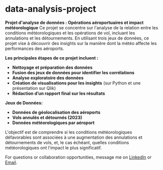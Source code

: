 # data-analysis-project

**Projet d'analyse de données : Opérations aéroportuaires et impact météorologique**
Ce projet se concentre sur l'analyse de la relation entre les conditions météorologiques et les opérations de vol, incluant les annulations et les détournements. En utilisant trois jeux de données, ce projet vise à découvrir des insights sur la manière dont la météo affecte les performances des aéroports.

**Les principales étapes de ce projet incluent :**
- **Nettoyage et préparation des données**
- **Fusion des jeux de données pour identifier les corrélations**
- **Analyse exploratoire des données**
- **Création de visualisations pour les insights** (sur Python et une présentation sur Qlik)
- **Rédaction d’un rapport final sur les résultats**

**Jeux de Données:**
- **Données de géolocalisation des aéroports**
- **Vols annulés et détournés (2023)**
- **Données météorologiques par aéroport**

L'objectif est de comprendre si les conditions météorologiques défavorables sont associées à une augmentation des annulations et détournements de vols, et, le cas échéant, quelles conditions météorologiques ont l'impact le plus significatif.

For questions or collaboration opportunities, message me on [LinkedIn](https://www.linkedin.com/in/manolia-pinar/) or [Email](mailto:anoliapinar@gmail.com).
